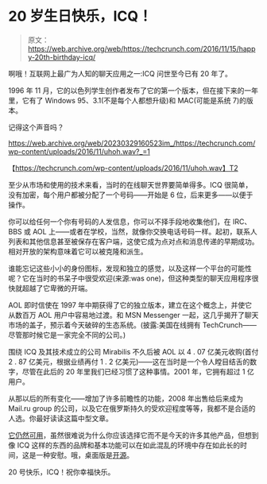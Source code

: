 # 20 岁生日快乐，ICQ！

> 原文：<https://web.archive.org/web/https://techcrunch.com/2016/11/15/happy-20th-birthday-icq/>

啊哦！互联网上最广为人知的聊天应用之一:ICQ 问世至今已有 20 年了。

1996 年 11 月，它的以色列学生创作者发布了它的第一个版本，但在接下来的一年里，它有了 Windows 95、3.1(不是每个人都想升级)和 MAC(可能是系统 7)的版本。

记得这个声音吗？

<https://web.archive.org/web/20230329160523im_/https://techcrunch.com/wp-content/uploads/2016/11/uhoh.wav?_=1>

【https://techcrunch.com/wp-content/uploads/2016/11/uhoh.wav】T2

至少从市场和使用的技术来看，当时的在线聊天世界要简单得多。ICQ 很简单，没有加密，每个用户都被分配了一个号码——开始是 6 位，后来更多——以便于操作。

你可以给任何一个你有号码的人发信息，你可以不择手段地收集他们，在 IRC、BBS 或 AOL 上——或者在学校，当然，就像你交换电话号码一样。起初，联系人列表和其他信息甚至被保存在客户端，这使它成为点对点和消息传递的早期成功。相对开放的架构意味着它可以被克隆和派生。

谁能忘记这些小小的身份图标，发现和独立的感觉，以及这样一个平台的可能性呢？它在当时的书呆子中很受欢迎(来源:was one)，但这种类型的聊天应用程序很快就超越了它卑微的开端。

AOL 即时信使在 1997 年中期获得了它的独立版本，建立在这个概念上，并使它从数百万 AOL 用户中容易地过渡。和 MSN Messenger 一起，这几乎揭开了聊天市场的盖子，预示着今天破碎的生态系统。(披露:美国在线拥有 TechCrunch——尽管那时候它是一家完全不同的公司。)

围绕 ICQ 及其技术成立的公司 Mirabilis 不久后被 AOL 以 4 . 07 亿美元收购(首付 2 . 87 亿美元，根据业绩再付 1 . 2 亿美元)——这在当时是一个令人瞠目结舌的数字，尽管在此后的 20 年里我们已经习惯了这种事情。2001 年，它拥有超过 1 亿用户。

从那以后的所有变化——增加了许多前瞻性的功能，2008 年出售给后来成为 Mail.ru group 的公司，以及它在俄罗斯持久的受欢迎程度等等，我都不是合适的人选。你最好读读这篇中型文章。

[它仍然可用](https://web.archive.org/web/20230329160523/https://icq.com/)，虽然很难说为什么你应该选择它而不是今天的许多其他产品，但想到像 ICQ 这样的东西的品牌和基本功能可以在如此混乱的环境中存在如此长的时间，这是一种安慰。哦，桌面版是[开源](https://web.archive.org/web/20230329160523/https://github.com/mailru/icqdesktop)。

20 号快乐，ICQ！祝你幸福快乐。